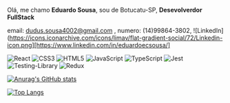Olá, me chamo **Eduardo Sousa**, sou de Botucatu-SP, **Desevolverdor FullStack**

email: dudus.sousa4002@gmail.com , 
numero: (14)99864-3802,
![LinkedIn](https://icons.iconarchive.com/icons/limav/flat-gradient-social/72/Linkedin-icon.png][https://www.linkedin.com/in/eduardoecsousa/]



![React](https://img.shields.io/badge/react-%2320232a.svg?style=for-the-badge&logo=react&logoColor=%2361DAFB) ![CSS3](https://img.shields.io/badge/css3-%231572B6.svg?style=for-the-badge&logo=css3&logoColor=white) ![HTML5](https://img.shields.io/badge/html5-%23E34F26.svg?style=for-the-badge&logo=html5&logoColor=white) ![JavaScript](https://img.shields.io/badge/javascript-%23323330.svg?style=for-the-badge&logo=javascript&logoColor=%23F7DF1E) ![TypeScript](https://img.shields.io/badge/typescript-%23007ACC.svg?style=for-the-badge&logo=typescript&logoColor=white) ![Jest](https://img.shields.io/badge/-jest-%23C21325?style=for-the-badge&logo=jest&logoColor=white) ![Testing-Library](https://img.shields.io/badge/-TestingLibrary-%23E33332?style=for-the-badge&logo=testing-library&logoColor=white) ![Redux](https://img.shields.io/badge/redux-%23593d88.svg?style=for-the-badge&logo=redux&logoColor=white)

[![Anurag's GitHub stats](https://github-readme-stats.vercel.app/api?username=eduardoecsousa&count_private=true&how_icons=true&theme=onedark)](https://github.com/anuraghazra/github-readme-stats)

[![Top Langs](https://github-readme-stats.vercel.app/api/top-langs/?username=eduardoecsousa&layout=compact)](https://github.com/anuraghazra/github-readme-stats)



